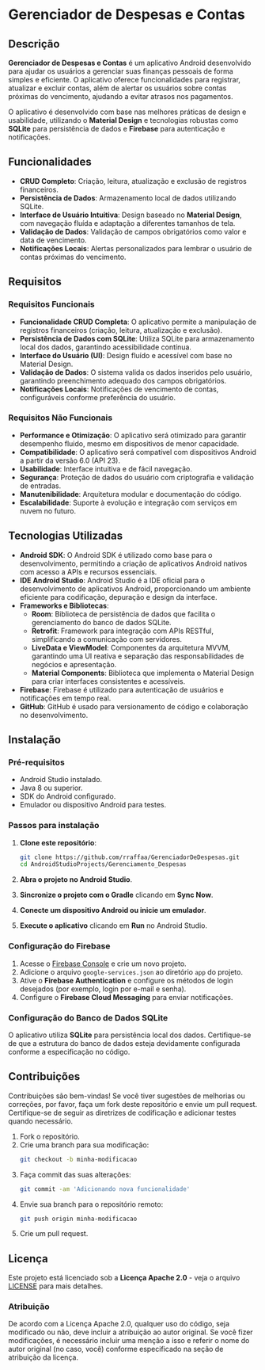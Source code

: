 # Gerenciador de Despesas e Contas

## Descrição
**Gerenciador de Despesas e Contas** é um aplicativo Android desenvolvido para ajudar os usuários a gerenciar suas finanças pessoais de forma simples e eficiente. O aplicativo oferece funcionalidades para registrar, atualizar e excluir contas, além de alertar os usuários sobre contas próximas do vencimento, ajudando a evitar atrasos nos pagamentos.

O aplicativo é desenvolvido com base nas melhores práticas de design e usabilidade, utilizando o **Material Design** e tecnologias robustas como **SQLite** para persistência de dados e **Firebase** para autenticação e notificações.

## Funcionalidades
- **CRUD Completo**: Criação, leitura, atualização e exclusão de registros financeiros.
- **Persistência de Dados**: Armazenamento local de dados utilizando SQLite.
- **Interface de Usuário Intuitiva**: Design baseado no **Material Design**, com navegação fluída e adaptação a diferentes tamanhos de tela.
- **Validação de Dados**: Validação de campos obrigatórios como valor e data de vencimento.
- **Notificações Locais**: Alertas personalizados para lembrar o usuário de contas próximas do vencimento.

## Requisitos

### Requisitos Funcionais
- **Funcionalidade CRUD Completa**: O aplicativo permite a manipulação de registros financeiros (criação, leitura, atualização e exclusão).
- **Persistência de Dados com SQLite**: Utiliza SQLite para armazenamento local dos dados, garantindo acessibilidade contínua.
- **Interface do Usuário (UI)**: Design fluído e acessível com base no Material Design.
- **Validação de Dados**: O sistema valida os dados inseridos pelo usuário, garantindo preenchimento adequado dos campos obrigatórios.
- **Notificações Locais**: Notificações de vencimento de contas, configuráveis conforme preferência do usuário.

### Requisitos Não Funcionais
- **Performance e Otimização**: O aplicativo será otimizado para garantir desempenho fluido, mesmo em dispositivos de menor capacidade.
- **Compatibilidade**: O aplicativo será compatível com dispositivos Android a partir da versão 6.0 (API 23).
- **Usabilidade**: Interface intuitiva e de fácil navegação.
- **Segurança**: Proteção de dados do usuário com criptografia e validação de entradas.
- **Manutenibilidade**: Arquitetura modular e documentação do código.
- **Escalabilidade**: Suporte à evolução e integração com serviços em nuvem no futuro.

## Tecnologias Utilizadas

- **Android SDK**: O Android SDK é utilizado como base para o desenvolvimento, permitindo a criação de aplicativos Android nativos com acesso a APIs e recursos essenciais.
- **IDE Android Studio**: Android Studio é a IDE oficial para o desenvolvimento de aplicativos Android, proporcionando um ambiente eficiente para codificação, depuração e design da interface.
- **Frameworks e Bibliotecas**:
    - **Room**: Biblioteca de persistência de dados que facilita o gerenciamento do banco de dados SQLite.
    - **Retrofit**: Framework para integração com APIs RESTful, simplificando a comunicação com servidores.
    - **LiveData e ViewModel**: Componentes da arquitetura MVVM, garantindo uma UI reativa e separação das responsabilidades de negócios e apresentação.
    - **Material Components**: Biblioteca que implementa o Material Design para criar interfaces consistentes e acessíveis.
- **Firebase**: Firebase é utilizado para autenticação de usuários e notificações em tempo real.
- **GitHub**: GitHub é usado para versionamento de código e colaboração no desenvolvimento.

## Instalação

### Pré-requisitos
- Android Studio instalado.
- Java 8 ou superior.
- SDK do Android configurado.
- Emulador ou dispositivo Android para testes.

### Passos para instalação
1. **Clone este repositório**:
    ```bash
    git clone https://github.com/rraffaa/GerenciadorDeDespesas.git
    cd AndroidStudioProjects/Gerenciamento_Despesas
    ```

2. **Abra o projeto no Android Studio**.

3. **Sincronize o projeto com o Gradle** clicando em **Sync Now**.

4. **Conecte um dispositivo Android ou inicie um emulador**.

5. **Execute o aplicativo** clicando em **Run** no Android Studio.

### Configuração do Firebase
1. Acesse o [Firebase Console](https://console.firebase.google.com/) e crie um novo projeto.
2. Adicione o arquivo `google-services.json` ao diretório `app` do projeto.
3. Ative o **Firebase Authentication** e configure os métodos de login desejados (por exemplo, login por e-mail e senha).
4. Configure o **Firebase Cloud Messaging** para enviar notificações.

### Configuração do Banco de Dados SQLite
O aplicativo utiliza **SQLite** para persistência local dos dados. Certifique-se de que a estrutura do banco de dados esteja devidamente configurada conforme a especificação no código.



## Contribuições
Contribuições são bem-vindas! Se você tiver sugestões de melhorias ou correções, por favor, faça um fork deste repositório e envie um pull request. Certifique-se de seguir as diretrizes de codificação e adicionar testes quando necessário.

1. Fork o repositório.
2. Crie uma branch para sua modificação:
    ```bash
    git checkout -b minha-modificacao
    ```
3. Faça commit das suas alterações:
    ```bash
    git commit -am 'Adicionando nova funcionalidade'
    ```
4. Envie sua branch para o repositório remoto:
    ```bash
    git push origin minha-modificacao
    ```
5. Crie um pull request.

## Licença

Este projeto está licenciado sob a **Licença Apache 2.0** - veja o arquivo [LICENSE](./LICENSE) para mais detalhes.

### Atribuição

De acordo com a Licença Apache 2.0, qualquer uso do código, seja modificado ou não, deve incluir a atribuição ao autor original. Se você fizer modificações, é necessário incluir uma menção a isso e referir o nome do autor original (no caso, você) conforme especificado na seção de atribuição da licença.




